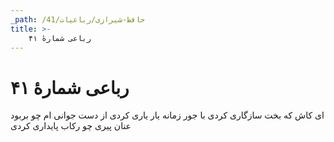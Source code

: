 ```yaml
---
_path: /حافظ-شیرازی/رباعیات/41
title: >-
    رباعی شمارهٔ ۴۱
---
```

# رباعی شمارهٔ ۴۱

ای کاش که بخت سازگاری کردی
با جور زمانه یار یاری کردی
از دست جوانی ام چو بربود عنان
پیری چو رکاب پایداری کردی
